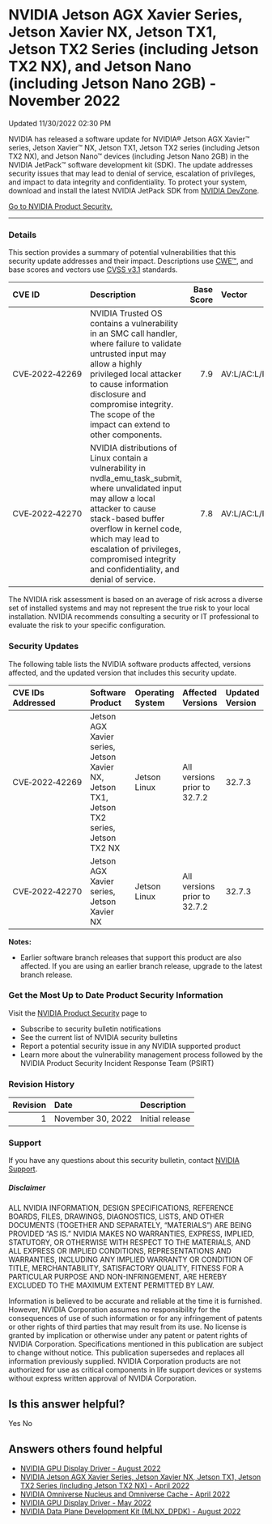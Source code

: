 

 NVIDIA Jetson AGX Xavier Series, Jetson Xavier NX, Jetson TX1, Jetson TX2 Series (including Jetson TX2 NX), and Jetson Nano (including Jetson Nano 2GB) - November 2022
==========================================================================================================================================================================================




 Updated 11/30/2022 02:30 PM



NVIDIA has released a software update for NVIDIA® Jetson AGX Xavier™ series, Jetson Xavier™ NX, Jetson TX1, Jetson TX2 series (including Jetson TX2 NX), and Jetson Nano™ devices (including Jetson Nano 2GB) in the NVIDIA JetPack™ software development kit (SDK). The update addresses security issues that may lead to denial of service, escalation of privileges, and impact to data integrity and confidentiality. To protect your system, download and install the latest NVIDIA JetPack SDK from [NVIDIA DevZone](https://developer.nvidia.com/embedded/downloads).


[Go to NVIDIA Product Security.](https://www.nvidia.com/security/)






---




### Details


This section provides a summary of potential vulnerabilities that this security update addresses and their impact. Descriptions use [CWE™](https://cwe.mitre.org/), and base scores and vectors use [CVSS v3.1](https://www.first.org/cvss/v3.1/user-guide) standards.


| CVE ID | Description | Base Score | Vector |
|:---------------|:------------------------------------------------------------------------------------------------------------------------------------------------------------------------------------------------------------------------------------------------------------------------------------------------------|-------------:|:------------------------------------|
| CVE‑2022‑42269 | NVIDIA Trusted OS contains a vulnerability in an SMC call handler, where failure to validate untrusted input may allow a highly privileged local attacker to cause information disclosure and compromise integrity. The scope of the impact can extend to other components. | 7.9 | AV:L/AC:L/PR:H/UI:N/S:C/C:H/I:H/A:N |
| CVE‑2022‑42270 | NVIDIA distributions of Linux contain a vulnerability in nvdla\_emu\_task\_submit, where unvalidated input may allow a local attacker to cause stack-based buffer overflow in kernel code, which may lead to escalation of privileges, compromised integrity and confidentiality, and denial of service. | 7.8 | AV:L/AC:L/PR:L/UI:N/S:U/C:H/I:H/A:H |
The NVIDIA risk assessment is based on an average of risk across a diverse set of installed systems and may not represent the true risk to your local installation. NVIDIA recommends consulting a security or IT professional to evaluate the risk to your specific configuration.


### Security Updates


The following table lists the NVIDIA software products affected, versions affected, and the updated version that includes this security update.


| CVE IDs Addressed | Software Product | Operating System | Affected Versions | Updated Version |
|:--------------------|:---------------------------------------------------------------------------------------------|:-------------------|:-----------------------------|:------------------|
| CVE‑2022‑42269 | Jetson AGX Xavier series, Jetson Xavier NX, Jetson TX1, Jetson TX2 series, Jetson TX2 NX | Jetson Linux | All versions prior to 32.7.2 | 32.7.3 |
| CVE‑2022‑42270 | Jetson AGX Xavier series, Jetson Xavier NX | Jetson Linux | All versions prior to 32.7.2 | 32.7.3 |
**Notes:**


* Earlier software branch releases that support this product are also affected. If you are using an earlier branch release, upgrade to the latest branch release.


### Get the Most Up to Date Product Security Information


Visit the [NVIDIA Product Security](https://www.nvidia.com/security) page to


* Subscribe to security bulletin notifications
* See the current list of NVIDIA security bulletins
* Report a potential security issue in any NVIDIA supported product
* Learn more about the vulnerability management process followed by the NVIDIA Product Security Incident Response Team (PSIRT)


### Revision History


| Revision | Date | Description |
|-----------:|:------------------|:----------------|
| 1 | November 30, 2022 | Initial release |
### Support


If you have any questions about this security bulletin, contact [NVIDIA Support](https://www.nvidia.com/object/support.html).


##### Disclaimer


ALL NVIDIA INFORMATION, DESIGN SPECIFICATIONS, REFERENCE BOARDS, FILES, DRAWINGS, DIAGNOSTICS, LISTS, AND OTHER DOCUMENTS (TOGETHER AND SEPARATELY, “MATERIALS”) ARE BEING PROVIDED “AS IS.” NVIDIA MAKES NO WARRANTIES, EXPRESS, IMPLIED, STATUTORY, OR OTHERWISE WITH RESPECT TO THE MATERIALS, AND ALL EXPRESS OR IMPLIED CONDITIONS, REPRESENTATIONS AND WARRANTIES, INCLUDING ANY IMPLIED WARRANTY OR CONDITION OF TITLE, MERCHANTABILITY, SATISFACTORY QUALITY, FITNESS FOR A PARTICULAR PURPOSE AND NON-INFRINGEMENT, ARE HEREBY EXCLUDED TO THE MAXIMUM EXTENT PERMITTED BY LAW.


Information is believed to be accurate and reliable at the time it is furnished. However, NVIDIA Corporation assumes no responsibility for the consequences of use of such information or for any infringement of patents or other rights of third parties that may result from its use. No license is granted by implication or otherwise under any patent or patent rights of NVIDIA Corporation. Specifications mentioned in this publication are subject to change without notice. This publication supersedes and replaces all information previously supplied. NVIDIA Corporation products are not authorized for use as critical components in life support devices or systems without express written approval of NVIDIA Corporation.










Is this answer helpful?
-----------------------



Yes
No







Answers others found helpful
----------------------------


* [ NVIDIA GPU Display Driver - August 2022](/app/answers/detail/a_id/5383/related/1)
* [ NVIDIA Jetson AGX Xavier Series, Jetson Xavier NX, Jetson TX1, Jetson TX2 Series (including Jetson TX2 NX) - April 2022](/app/answers/detail/a_id/5343/related/1)
* [ NVIDIA Omniverse Nucleus and Omniverse Cache - April 2022](/app/answers/detail/a_id/5342/related/1)
* [ NVIDIA GPU Display Driver - May 2022](/app/answers/detail/a_id/5353/related/1)
* [ NVIDIA Data Plane Development Kit (MLNX\_DPDK) - August 2022](/app/answers/detail/a_id/5389/related/1)








